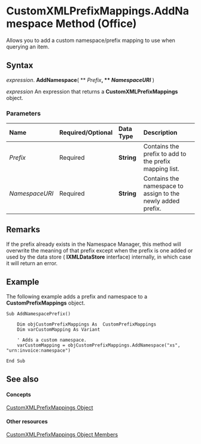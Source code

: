 
# CustomXMLPrefixMappings.AddNamespace Method (Office)

Allows you to add a custom namespace/prefix mapping to use when querying an item.


## Syntax

 _expression_. **AddNamespace**( ** _Prefix_**, ** _NamespaceURI_** )

 _expression_ An expression that returns a **CustomXMLPrefixMappings** object.


### Parameters



|**Name**|**Required/Optional**|**Data Type**|**Description**|
|:-----|:-----|:-----|:-----|
| _Prefix_|Required|**String**|Contains the prefix to add to the prefix mapping list.|
| _NamespaceURI_|Required|**String**|Contains the namespace to assign to the newly added prefix.|

## Remarks

If the prefix already exists in the Namespace Manager, this method will overwrite the meaning of that prefix except when the prefix is one added or used by the data store ( **IXMLDataStore** interface) internally, in which case it will return an error.


## Example

The following example adds a prefix and namespace to a  **CustomPrefixMappings** object.


```
Sub AddNamespacePrefix() 
  
    Dim objCustomPrefixMappings As  CustomPrefixMappings 
    Dim varCustomMapping As Variant 
 
    ' Adds a custom namespace. 
    varCustomMapping = objCustomPrefixMappings.AddNamespace("xs", "urn:invoice:namespace")      
 
End Sub
```


## See also


#### Concepts


[CustomXMLPrefixMappings Object](7da5e1df-a436-ab54-4ea0-270f3edaf240.md)
#### Other resources


[CustomXMLPrefixMappings Object Members](03fb6754-794d-2c9d-5775-8265e3bcb8e9.md)